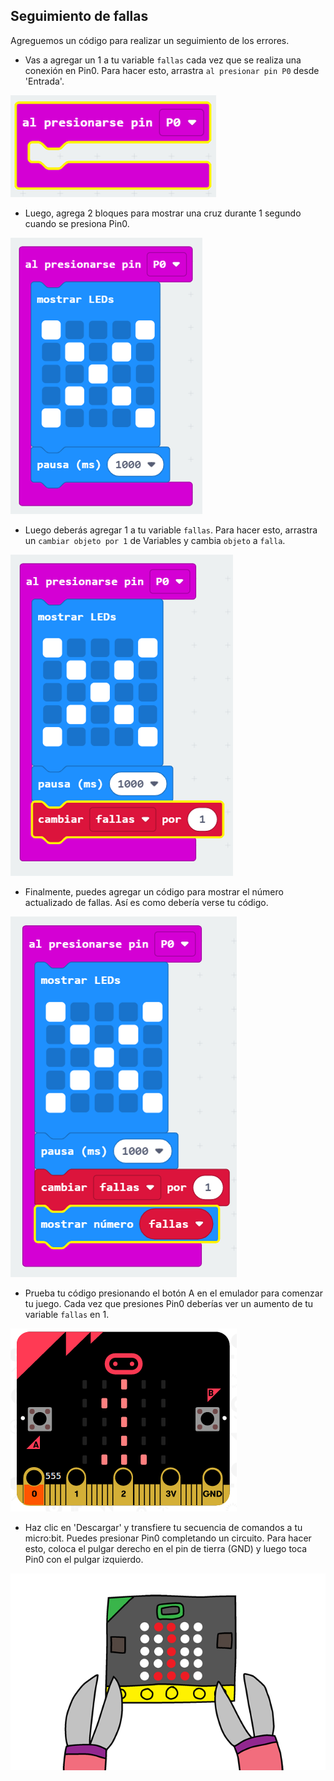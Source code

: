 ## Seguimiento de fallas

Agreguemos un código para realizar un seguimiento de los errores.

+ Vas a agregar un 1 a tu variable `fallas` cada vez que se realiza una conexión en Pin0. Para hacer esto, arrastra `al presionar pin P0` desde 'Entrada'.

![captura de pantalla](images/frustration-pressPin0.png)

+ Luego, agrega 2 bloques para mostrar una cruz durante 1 segundo cuando se presiona Pin0.

![captura de pantalla](images/frustration-pin0-x.png)

+ Luego deberás agregar 1 a tu variable `fallas`. Para hacer esto, arrastra un `cambiar objeto por 1` de Variables y cambia `objeto` a `falla`. 

![captura de pantalla](images/frustration-pin0-fails.png)

+ Finalmente, puedes agregar un código para mostrar el número actualizado de fallas. Así es como debería verse tu código.

![captura de pantalla](images/frustration-pin0-code.png)

+ Prueba tu código presionando el botón A en el emulador para comenzar tu juego. Cada vez que presiones Pin0 deberías ver un aumento de tu variable `fallas` en 1.

![captura de pantalla](images/frustration-pin0-test.png)

+ Haz clic en 'Descargar' y transfiere tu secuencia de comandos a tu micro:bit. Puedes presionar Pin0 completando un circuito. Para hacer esto, coloca el pulgar derecho en el pin de tierra (GND) y luego toca Pin0 con el pulgar izquierdo.

![captura de pantalla](images/frustration-pin0-compile.png)